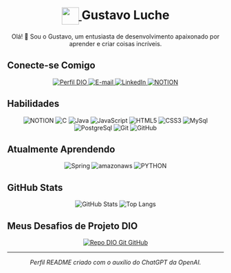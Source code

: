 <h1 align="center">
    <a href="https://www.dio.me/">
        <img align="center" width="40px" src="https://hermes.digitalinnovation.one/assets/diome/logo-minimized.png">
    </a>
    <span>Gustavo Luche</span>
</h1>

<p align="center">
    Olá! 👋 Sou o Gustavo, um entusiasta de desenvolvimento apaixonado por aprender e criar coisas incríveis.
</p>

## Conecte-se Comigo
<p align="center">
    <a href="https://web.dio.me/users/gluche08/">
        <img alt="Perfil DIO" src="https://img.shields.io/badge/-Meu%20Perfil%20na%20DIO-000?style=for-the-badge">
    </a>
    <a href="mailto:gluche08@gmail.com">
        <img alt="E-mail" src="https://img.shields.io/badge/-Email-000?style=for-the-badge&logo=microsoft-outlook&logoColor=FFFFFF">
    </a>
    <a href="https://www.linkedin.com/in/SEUUSERNAME/">
        <img alt="LinkedIn" src="https://img.shields.io/badge/-LinkedIn-000?style=for-the-badge&logo=linkedin&logoColor=FFFFFF">
    </a>
        <a href="https://gustavoluche.notion.site/">
        <img alt="NOTION" src="https://img.shields.io/badge/Minha página pessoal-000?style=for-the-badge&logo=notion&logoColor=FFFFFF">
    </a>
</p>

## Habilidades
<p align="center">
    <img alt="NOTION" src="https://img.shields.io/badge/NOTION-000?style=for-the-badge&logo=notion&logoColor=FFFFFF">
    <img alt="C" src="https://img.shields.io/badge/C-000?style=for-the-badge&logo=C&logoColor=FFFFFF">
    <img alt="Java" src="https://img.shields.io/badge/Java-000?style=for-the-badge&logo=openjdk&logoColor=FFFFFF">
    <img alt="JavaScript" src="https://img.shields.io/badge/JavaScript-000?style=for-the-badge&logo=javascript&logoColor=FFFFFF">
    <img alt="HTML5" src="https://img.shields.io/badge/HTML5-000?style=for-the-badge&logo=html5&logoColor=FFFFFF">
    <img alt="CSS3" src="https://img.shields.io/badge/CSS3-000?style=for-the-badge&logo=css3&logoColor=FFFFFF">
    <img alt="MySql" src="https://img.shields.io/badge/MySql-000?style=for-the-badge&logo=mysql&logoColor=FFFFFF">
    <img alt="PostgreSql" src="https://img.shields.io/badge/PostgreSql-000?style=for-the-badge&logo=postgresql&logoColor=FFFFFF">
    <img alt="Git" src="https://img.shields.io/badge/Git-000?style=for-the-badge&logo=git&logoColor=FFFFFF">
    <img alt="GitHub" src="https://img.shields.io/badge/GitHub-000?style=for-the-badge&logo=github&logoColor=FFFFFF">
</p>

## Atualmente Aprendendo

<p align="center">
    <img alt="Spring" src="https://img.shields.io/badge/Spring-000?style=for-the-badge&logo=Spring&logoColor=FFFFFF">
    <img alt="amazonaws" src="https://img.shields.io/badge/Amazon_AWS-000?style=for-the-badge&logo=amazon-aws&logoColor=FFFFFF">
    <img alt="PYTHON" src="https://img.shields.io/badge/PYTHON-000?style=for-the-badge&logo=python&logoColor=FFFFFF">
</p>

##  GitHub Stats
<p align="center">
    <img src="https://github-readme-stats.vercel.app/api?username=gustavoluche&theme=transparent&bg_color=000&border_color=FFFFFF&show_icons=true&icon_color=FFFFFF&title_color=FFFFFF&text_color=FFF" alt="GitHub Stats">
    <img src="https://github-readme-stats-git-masterrstaa-rickstaa.vercel.app/api/top-langs/?username=gustavoluche&layout=compact&bg_color=000&border_color=FFFFFF&title_color=FFFFFF&text_color=FFF" alt="Top Langs">
</p>

## Meus Desafios de Projeto DIO
<p align="center">
    <a href="https://github.com/GustavoLuche/dio-lab-open-source">
        <img src="https://github-readme-stats.vercel.app/api/pin/?username=GustavoLuche&repo=dio-lab-open-source&bg_color=000&border_color=FFFFFF&show_icons=true&icon_color=FFFFFF&title_color=FFFFFF&text_color=FFF" alt="Repo DIO Git GitHub">
    </a>
</p>

---

<p align="center">
    <i>Perfil README criado com o auxílio do ChatGPT da OpenAI.</i>
</p>
